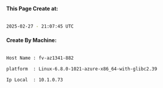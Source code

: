
   
#### This Page Create at:

```bash

2025-02-27 - 21:07:45 UTC

```

#### Create By Machine:

```bash

Host Name : fv-az1341-882

platform  : Linux-6.8.0-1021-azure-x86_64-with-glibc2.39

Ip Local  : 10.1.0.73

```


